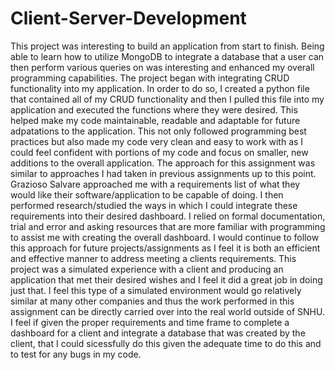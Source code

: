 # Client-Server-Development

This project was interesting to build an application from start to finish. Being able to learn how to utilize MongoDB to integrate a database that a user can then perform various queries on was interesting and enhanced my overall programming capabilities. The project began with integrating CRUD functionality into my application. In order to do so, I created a python file that contained all of my CRUD functionality and then I pulled this file into my application and executed the functions where they were desired. This helped make my code maintainable, readable and adaptable for future adpatations to the application. This not only followed programming best practices but also made my code very clean and easy to work with as I could feel confident with portions of my code and focus on smaller, new additions to the overall application. The approach for this assignment was similar to approaches I had taken in previous assignments up to this point. Grazioso Salvare approached me with a requirements list of what they would like their software/application to be capable of doing. I then performed research/studied the ways in which I could integrate these requirements into their desired dashboard. I relied on formal documentation, trial and error and asking resources that are more familiar with programming to assist me with creating the overall dashboard. I would continue to follow this approach for future projects/assignments as I feel it is both an efficient and effective manner to address meeting a clients requirements. This project was a simulated experience with a client and producing an application that met their desired wishes and I feel it did a great job in doing just that. I feel this type of a simulated environment would go relatively similar at many other companies and thus the work performed in this assignment can be directly carried over into the real world outside of SNHU. I feel if given the proper requirements and time frame to complete a dashboard for a client and integrate a database that was created by the client, that I could sicessfully do this given the adequate time to do this and to test for any bugs in my code. 
